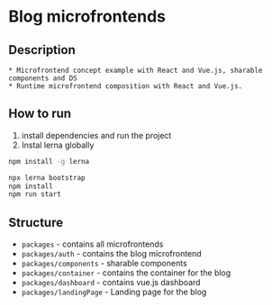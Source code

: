 # Blog microfrontends

## Description
    * Microfrontend concept example with React and Vue.js, sharable components and DS
    * Runtime microfrontend composition with React and Vue.js.
## How to run
1. install dependencies and run the project
2. Instal lerna globally
```bash
npm install -g lerna
```

```bash
npx lerna bootstrap
npm install
npm run start
```

## Structure
- `packages` - contains all microfrontends
- `packages/auth` - contains the blog microfrontend
- `packages/components` - sharable components
- `packages/container` - contains the container for the blog
- `packages/dashboard` - contains vue.js dashboard
- `packages/landingPage` - Landing page for the blog

